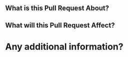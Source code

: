 ## What is this Pull Request About?

<!-- Add a concise description about the motive of the pull request! -->
<!-- You can also use bullet points & some text to make key points about the pull request.  -->


## What will this Pull Request Affect?
<!-- `Provide details on what this pull request will affect.` -->


# Any additional information?
<!-- Anything else you would like to share? You can leave this blank. -->
